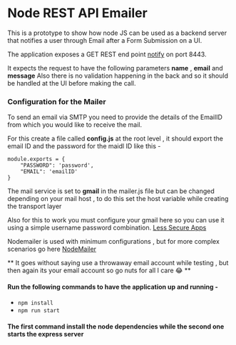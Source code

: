 # Node REST API Emailer

This is a prototype to show how node JS can be used as a backend server
that notifies a user through Email after a Form Submission on a UI.

The application exposes a GET REST end point [notify](http://localhost:8443/notify) on port 8443.

It expects the request to have the following parameters **name** , **email** and **message**
Also there is no validation happening in the back and so it should be handled 
at the UI before making the call.

### Configuration for the Mailer

To send an email via SMTP you need to provide the details of the EmailID from which 
you would like to receive the mail.

For this create a file called **config.js** at the root level , it should export the 
email ID and the password for the maidl ID like this - 
```
module.exports = {
    "PASSWORD": 'password',
    "EMAIL": 'emailID'
}
```

The mail service is set to **gmail** in the mailer.js file but can be changed 
depending on your mail host , to do this set the host variable while creating the 
transport layer

Also for this to work you must configure your gmail here so you can use it using a simple username password combination. [Less Secure Apps](https://myaccount.google.com/lesssecureapps ) 


Nodemailer is used with minimum configurations , but for more complex scenarios go here [NodeMailer](https://nodemailer.com/about/)

** It goes without saying use a throwaway email account while testing , but then again its your email account so go nuts for all I care :joy: **

#### Run the following commands to have the application up and running -

* `npm install`
* `npm run start`

#### The first command install the node dependencies while the second one starts the express server





